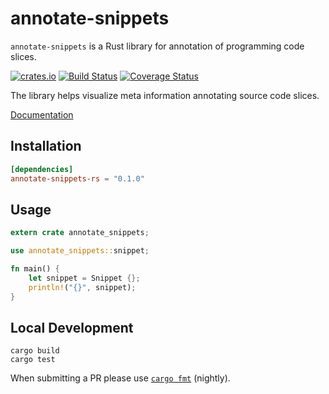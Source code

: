 # annotate-snippets

`annotate-snippets` is a Rust library for annotation of programming code slices.

[![crates.io](http://meritbadge.herokuapp.com/annotate-snippets)](https://crates.io/crates/annotate-snippets)
[![Build Status](https://travis-ci.org/zbraniecki/annotate-snippets-rs.svg?branch=master)](https://travis-ci.org/zbraniecki/annotate-snippets-rs)
[![Coverage Status](https://coveralls.io/repos/github/zbraniecki/annotate-snippets-rs/badge.svg?branch=master)](https://coveralls.io/github/zbraniecki/annotate-snippets-rs?branch=master)

The library helps visualize meta information annotating source code slices.

[Documentation][]

[Documentation]: https://docs.rs/annotate-snippets-rs/

Installation
------------

```toml
[dependencies]
annotate-snippets-rs = "0.1.0"
```


Usage
-----

```rust
extern crate annotate_snippets;

use annotate_snippets::snippet;

fn main() {
    let snippet = Snippet {};
    println!("{}", snippet);
}
```

Local Development
-----------------

    cargo build
    cargo test

When submitting a PR please use  [`cargo fmt`][] (nightly).

[`cargo fmt`]: https://github.com/rust-lang-nursery/rustfmt
